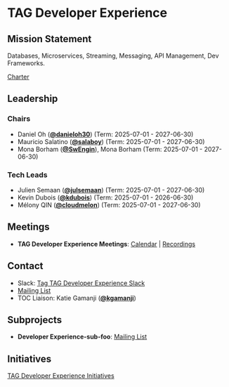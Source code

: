 # TAG Developer Experience

## Mission Statement
Databases, Microservices, Streaming, Messaging, API Management, Dev Frameworks.


[Charter](./charter.md)

## Leadership
### Chairs
- Daniel Oh (**[@danieloh30](https://github.com/danieloh30)**) (Term: 2025-07-01 - 2027-06-30)
- Mauricio Salatino (**[@salaboy](https://github.com/salaboy)**) (Term: 2025-07-01 - 2027-06-30)
- Mona Borham (**[@SwEngin](https://github.com/SwEngin)**), Mona Borham (Term: 2025-07-01 - 2027-06-30)
### Tech Leads
- Julien Semaan (**[@julsemaan](https://github.com/julsemaan)**) (Term: 2025-07-01 - 2027-06-30)
- Kevin Dubois (**[@kdubois](https://github.com/kdubois)**) (Term: 2025-07-01 - 2026-06-30)
- Mélony QIN (**[@cloudmelon](https://github.com/cloudmelon)**) (Term: 2025-07-01 - 2027-06-30)

## Meetings
- **TAG Developer Experience Meetings**: [Calendar](https://zoom-lfx.platform.linuxfoundation.org/meetings/tag-developer-experience?view=list) | [Recordings](https://www.youtube.com/@CNCFTAGDeveloperExperience)

## Contact
- Slack: [Tag TAG Developer Experience Slack](https://cloud-native.slack.com/archives/https://cloud-native.slack.com/archives/C08KGCXB458)
- [Mailing List](https://lists.cncf.io/g/cncf-tag-developer-experience/)
- TOC Liaison: Katie Gamanji (**[@kgamanji](https://github.com/kgamanji)**)

## Subprojects
- **Developer Experience-sub-foo**: [Mailing List](https://lists.cncf.io/g/cncf-tag-developer-experience/)
## Initiatives
[TAG Developer Experience Initiatives](https://github.com/cncf/toc/issues?q=label%3Atag%2Fdeveloper-experience-initiative)